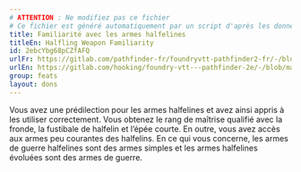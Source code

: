 ```yaml
---
# ATTENTION : Ne modifiez pas ce fichier
# Ce fichier est généré automatiquement par un script d'après les données du module Foundry VTT officiel et de sa traduction
title: Familiarité avec les armes halfelines
titleEn: Halfling Weapon Familiarity
id: 2ebcYbg68pCZfAFQ
urlFr: https://gitlab.com/pathfinder-fr/foundryvtt-pathfinder2-fr/-/blob/master/data/feats/2ebcYbg68pCZfAFQ.htm
urlEn: https://gitlab.com/hooking/foundry-vtt---pathfinder-2e/-/blob/master/packs/data/feats.db/halfling-weapon-familiarity.json
group: feats
layout: dons
---
```

Vous avez une prédilection pour les armes halfelines et avez ainsi appris à les utiliser correctement. Vous obtenez le rang de maîtrise qualifié avec la fronde, la fustibale de halfelin et l’épée courte. En outre, vous avez accès aux armes peu courantes des halfelins. En ce qui vous concerne, les armes de guerre halfelines sont des armes simples et les armes halfelines évoluées sont des armes de guerre.


